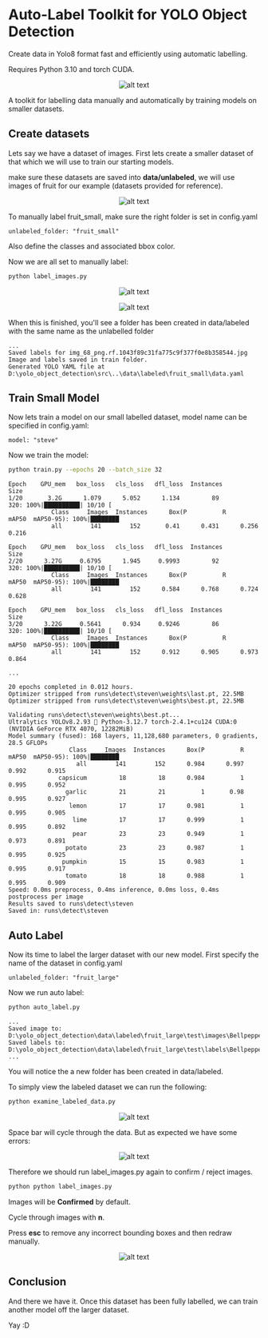 # Auto-Label Toolkit for YOLO Object Detection

Create data in Yolo8 format fast and efficiently using automatic labelling.

Requires Python 3.10 and torch CUDA.

<p align="center">
  <img src="pics/start_img.png" alt="alt text">
</p>

A toolkit for labelling data manually and automatically by training models on smaller datasets.

## Create datasets

Lets say we have a dataset of images. First lets create a smaller dataset of that which we will use to train our starting models.

make sure these datasets are saved into __data/unlabeled__, we will use images of fruit for our example (datasets provided for reference).

<p align="center">
  <img src="pics/datasets.png" alt="alt text">
</p>

To manually label fruit_small, make sure the right folder is set in config.yaml
```
unlabeled_folder: "fruit_small"
```

Also define the classes and associated bbox color.

Now we are all set to manually label:

```bash
python label_images.py 
```

<p align="center">
  <img src="pics/begin_label_img.png" alt="alt text">
</p>
<p align="center">
  <img src="pics/label_img3.png" alt="alt text">
</p>


When this is finished, you'll see a folder has been created in data/labeled with the same name as the unlabelled folder
```
...
Saved labels for img_68_png.rf.1043f89c31fa775c9f377f0e8b358544.jpg
Image and labels saved in train folder.
Generated YOLO YAML file at D:\yolo_object_detection\src\..\data\labeled\fruit_small\data.yaml
```

## Train Small Model

Now lets train a model on our small labelled dataset, model name can be specified in config.yaml:
```
model: "steve"
```
Now we train the model:

```bash
python train.py --epochs 20 --batch_size 32
```

```
Epoch    GPU_mem   box_loss   cls_loss   dfl_loss  Instances       Size
1/20       3.2G      1.079      5.052      1.134         89        320: 100%|██████████| 10/10 [
            Class     Images  Instances      Box(P          R      mAP50  mAP50-95): 100%|████████
            all        141        152       0.41      0.431      0.256      0.216

Epoch    GPU_mem   box_loss   cls_loss   dfl_loss  Instances       Size
2/20      3.27G     0.6795      1.945     0.9993         92        320: 100%|██████████| 10/10 [
            Class     Images  Instances      Box(P          R      mAP50  mAP50-95): 100%|████████
            all        141        152      0.584      0.768      0.724      0.628

Epoch    GPU_mem   box_loss   cls_loss   dfl_loss  Instances       Size
3/20      3.22G     0.5641      0.934     0.9246         86        320: 100%|██████████| 10/10 [
            Class     Images  Instances      Box(P          R      mAP50  mAP50-95): 100%|████████
            all        141        152      0.912      0.905      0.973      0.864

...

20 epochs completed in 0.012 hours.
Optimizer stripped from runs\detect\steven\weights\last.pt, 22.5MB
Optimizer stripped from runs\detect\steven\weights\best.pt, 22.5MB

Validating runs\detect\steven\weights\best.pt...
Ultralytics YOLOv8.2.93 🚀 Python-3.12.7 torch-2.4.1+cu124 CUDA:0 (NVIDIA GeForce RTX 4070, 12282MiB)
Model summary (fused): 168 layers, 11,128,680 parameters, 0 gradients, 28.5 GFLOPs
                 Class     Images  Instances      Box(P          R      mAP50  mAP50-95): 100%|████████
                   all        141        152      0.984      0.997      0.992      0.915
              capsicum         18         18      0.984          1      0.995      0.952
                garlic         21         21          1       0.98      0.995      0.927
                 lemon         17         17      0.981          1      0.995      0.905
                  lime         17         17      0.999          1      0.995      0.892
                  pear         23         23      0.949          1      0.973      0.891
                potato         23         23      0.987          1      0.995      0.925
               pumpkin         15         15      0.983          1      0.995      0.917
                tomato         18         18      0.988          1      0.995      0.909
Speed: 0.0ms preprocess, 0.4ms inference, 0.0ms loss, 0.4ms postprocess per image
Results saved to runs\detect\steven
Saved in: runs\detect\steven
```

## Auto Label

Now its time to label the larger dataset with our new model.
First specify the name of the dataset in config.yaml

```
unlabeled_folder: "fruit_large"
```
Now we run auto label:

```bash
python auto_label.py
```

```
...
Saved image to: D:\yolo_object_detection\data\labeled\fruit_large\test\images\Bellpepper4_30cm_png.rf.3479e381d131b92a19ef39247bf7a130.jpg
Saved labels to: D:\yolo_object_detection\data\labeled\fruit_large\test\labels\Bellpepper4_30cm_png.rf.3479e381d131b92a19ef39247bf7a130.txt
...
```

You will notice the a new folder has been created in data/labeled.

To simply view the labeled dataset we can run the following:

```bash
python examine_labeled_data.py
```
<p align="center">
  <img src="pics/label_img6.png" alt="alt text">
</p>

Space bar will cycle through the data. But as expected we have some errors:

<p align="center">
  <img src="pics/label_img_mistake7.png" alt="alt text">
</p>

Therefore we should run label_images.py again to confirm / reject images.

```bash
python python label_images.py 
```
Images will be __Confirmed__ by default. 

Cycle through images with __n__.

Press __esc__ to remove any incorrect bounding boxes and then redraw manually.

<p align="center">
  <img src="pics/label_img_mistakeFix8.png" alt="alt text">
</p>

## Conclusion

And there we have it. Once this dataset has been fully labelled, we can train another model off the larger dataset. 

Yay :D